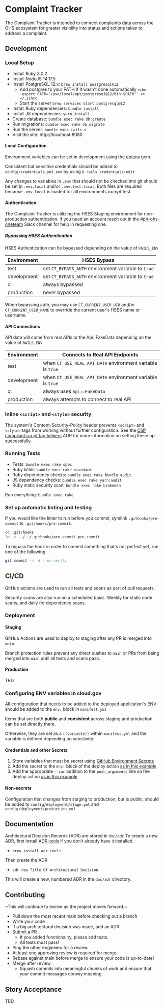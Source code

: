 # Complaint Tracker

The Complaint Tracker is intended to connect complaints data across the OHS ecosystem for greater
visibility into status and actions taken to address a complaint.

## Development

### Local Setup

* Install Ruby 3.0.2
* Install NodeJS 14.17.5
* Install PostgreSQL 12.x: `brew install postgresql@12`
  * Add postgres to your PATH if it wasn't done automatically
  `echo 'export PATH="/usr/local/opt/postgresql@12/bin:$PATH"' >> ~/.zshrc`
  * Start the server
  `brew services start postgresql@12`
* Install Ruby dependencies: `bundle install`
* Install JS dependencies: `yarn install`
* Create database: `bundle exec rake db:create`
* Run migrations: `bundle exec rake db:migrate`
* Run the server: `bundle exec rails s`
* Visit the site: http://localhost:8080

#### Local Configuration

Environment variables can be set in development using the [dotenv](https://github.com/bkeepers/dotenv) gem.

Consistent but sensitive credentials should be added to `config/credentials.yml.env` by using `$ rails credentials:edit`

Any changes to variables in `.env` that should not be checked into git should be set
in `.env.local` and/or `.env.test.local`.
Both files are required because `.env.local` is loaded for all environments _except_ test.

#### Authentication

The Complaint Tracker is utilizing the HSES Staging environment for non-production authentication. If you need an account
reach out in the [#ph-ohs-oneteam](https://gsa-tts.slack.com/archives/C01TT2YNX0R) Slack channel for help in requesting one.

##### Bypassing HSES Authentication

HSES Authentication can be bypassed depending on the value of `RAILS_ENV`

| Environment | HSES Bypass |
| ----------- | ----------- |
| test | set `CT_BYPASS_AUTH` environment variable to `true` |
| development | set `CT_BYPASS_AUTH` environment variable to `true` |
| ci | always bypassed |
| production | never bypassed |

When bypassing auth, you may use `CT_CURRENT_USER_UID` and/or `CT_CURRENT_USER_NAME` to override the current user's HSES name or username.

#### API Connections

API data will come from real APIs or the Api::FakeData depending on the value of `RAILS_ENV`

| Environment | Connects to Real API Endpoints |
| ----------- | ------------------------------ |
| test | when `CT_USE_REAL_API_DATA` environment variable is `true` |
| development | when `CT_USE_REAL_API_DATA` environment variable is `true` |
| ci | always uses `Api::FakeData` |
| production | always attempts to connect to real API |


### Inline `<script>` and `<style>` security

The system's Content-Security-Policy header prevents `<script>` and `<style>` tags from working without further
configuration. See the [CSP compliant script tag helpers](./doc/adr/0008-csp-compliant-script-tag-helpers.md) ADR for
more information on setting these up successfully.

### Running Tests

* Tests: `bundle exec rake spec`
* Ruby linter: `bundle exec rake standard`
* Ruby dependency checks: `bundle exec rake bundle:audit`
* JS dependency checks: `bundle exec rake yarn:audit`
* Ruby static security scan: `bundle exec rake brakeman`

Run everything: `bundle exec rake`

### Set up automatic linting and testing

If you would like the linter to run before you commit, symlink `.githooks/pre-commit` to `.git/hooks/pre-commit`.

```bash
cd .git/hooks
ln -s ../../.githooks/pre-commit pre-commit
```

To bypass the hook in order to commit something that's not perfect yet,
run one of the following:

```bash
git commit -n  # --no-verify
```

## CI/CD

GitHub actions are used to run all tests and scans as part of pull requests.

Security scans are also run on a scheduled basis. Weekly for static code scans, and daily for dependency scans.

### Deployment

#### Staging

GitHub Actions are used to deploy to staging after any PR is merged into `main`.

Branch protection rules prevent any direct pushes to `main` or PRs from being merged into `main` until all tests and scans pass.

#### Production

TBD

### Configuring ENV variables in cloud.gov

All configuration that needs to be added to the deployed application's ENV should be added to
the `env:` block in `manifest.yml`

Items that are both **public** and **consistent** across staging and production can be set directly there.

Otherwise, they are set as a `((variable))` within `manifest.yml` and the variable is defined depending on sensitivity:

#### Credentials and other Secrets

1. Store variables that must be secret using [GitHub Environment Secrets](https://docs.github.com/en/actions/reference/encrypted-secrets#creating-encrypted-secrets-for-an-environment)
1. Add the secret to the `env:` block of the deploy action [as in this example](https://github.com/OHS-Hosting-Infrastructure/complaint-tracker/blob/a9e8d22aae2023a0afb631a6182251c04f597f7e/.github/workflows/deploy-stage.yml#L20)
1. Add the appropriate `--var` addition to the `push_arguments` line on the deploy action [as in this example](https://github.com/OHS-Hosting-Infrastructure/complaint-tracker/blob/a9e8d22aae2023a0afb631a6182251c04f597f7e/.github/workflows/deploy-stage.yml#L27)

#### Non-secrets

Configuration that changes from staging to production, but is public, should be added to `config/deployment/stage.yml` and `config/deployment/production.yml`

## Documentation

Architectural Decision Records (ADR) are stored in `doc/adr`
To create a new ADR, first install [ADR-tools](https://github.com/npryce/adr-tools) if you don't
already have it installed.
* `brew install adr-tools`

Then create the ADR:
*  `adr new Title Of Architectural Decision`

This will create a new, numbered ADR in the `doc/adr` directory.

## Contributing

~This will continue to evolve as the project moves forward.~

* Pull down the most recent main before checking out a branch
* Write your code
* If a big architectural decision was made, add an ADR
* Submit a PR
  * If you added functionality, please add tests.
  * All tests must pass!
* Ping the other engineers for a review.
* At least one approving review is required for merge.
* Rebase against main before merge to ensure your code is up-to-date!
* Merge after review.
  * Squash commits into meaningful chunks of work and ensure that your commit messages convey meaning.

## Story Acceptance

TBD
